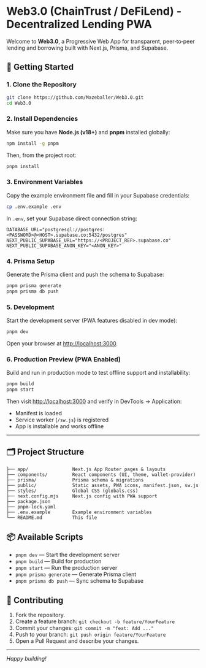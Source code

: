 # Web3.0 (ChainTrust / DeFiLend) - Decentralized Lending PWA

Welcome to **Web3.0**, a Progressive Web App for transparent, peer‑to‑peer lending and borrowing built with Next.js, Prisma, and Supabase.

## 🚀 Getting Started

### 1. Clone the Repository

```bash
git clone https://github.com/Mazeballer/Web3.0.git
cd Web3.0
```

### 2. Install Dependencies

Make sure you have **Node.js (v18+)** and **pnpm** installed globally:

```bash
npm install -g pnpm
```

Then, from the project root:

```bash
pnpm install
```

### 3. Environment Variables

Copy the example environment file and fill in your Supabase credentials:

```bash
cp .env.example .env
```

In `.env`, set your Supabase direct connection string:

```env
DATABASE_URL="postgresql://postgres:<PASSWORD>@<HOST>.supabase.co:5432/postgres"
NEXT_PUBLIC_SUPABASE_URL="https://<PROJECT_REF>.supabase.co"
NEXT_PUBLIC_SUPABASE_ANON_KEY="<ANON_KEY>"
```

### 4. Prisma Setup

Generate the Prisma client and push the schema to Supabase:

```bash
pnpm prisma generate
pnpm prisma db push
```

### 5. Development

Start the development server (PWA features disabled in dev mode):

```bash
pnpm dev
```

Open your browser at [http://localhost:3000](http://localhost:3000).

### 6. Production Preview (PWA Enabled)

Build and run in production mode to test offline support and installability:

```bash
pnpm build
pnpm start
```

Then visit [http://localhost:3000](http://localhost:3000) and verify in DevTools → Application:

* Manifest is loaded
* Service worker (`/sw.js`) is registered
* App is installable and works offline

---

## 🗂️ Project Structure

```text
├── app/                Next.js App Router pages & layouts
├── components/         React components (UI, theme, wallet-provider)
├── prisma/             Prisma schema & migrations
├── public/             Static assets, PWA icons, manifest.json, sw.js
├── styles/             Global CSS (globals.css)
├── next.config.mjs     Next.js config with PWA support
├── package.json
├── pnpm-lock.yaml
├── .env.example        Example environment variables
└── README.md           This file
```

## 📦 Available Scripts

* `pnpm dev`               — Start the development server
* `pnpm build`             — Build for production
* `pnpm start`             — Run the production server
* `pnpm prisma generate`   — Generate Prisma client
* `pnpm prisma db push`    — Sync schema to Supabase

## 🤝 Contributing

1. Fork the repository.
2. Create a feature branch: `git checkout -b feature/YourFeature`
3. Commit your changes: `git commit -m "feat: Add ..."`
4. Push to your branch: `git push origin feature/YourFeature`
5. Open a Pull Request and describe your changes.

---

*Happy building!*
